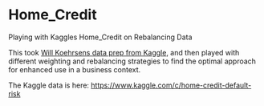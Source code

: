 # Home_Credit
Playing with Kaggles Home_Credit on Rebalancing Data

This took [Will Koehrsens data prep from Kaggle](https://www.kaggle.com/willkoehrsen/start-here-a-gentle-introduction), and then played with different weighting and rebalancing strategies to find the optimal approach for enhanced use in a business context.

The Kaggle data is here: https://www.kaggle.com/c/home-credit-default-risk
